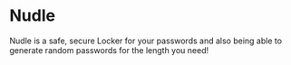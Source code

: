 # Nudle
Nudle is a safe, secure Locker for your passwords and also being able to generate random passwords for the length you need!
